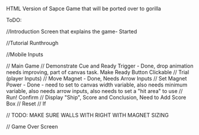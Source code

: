 HTML Version of Sapce Game that will be ported over to gorilla

ToDO:

//Introduction Screen that explains the game- Started

//Tutorial Runthrough

//Mobile Inputs

// Main Game
	// Demonstrate Cue and Ready Trigger - Done, drop animation needs improving, part of canvas task. Make Ready Button Clickable
	// Trial (player Inputs)
		// Move Magnet - Done, Needs Arrow Inputs
		// Set Magnet Power - Done - need to set to canvas width variable, also needs minimum variable, also needs arrow inputs, also needs to set a "hit area" to use
		// Run! Confirm 
	// Display "Ship", Score and Conclusion, Need to Add Score Box
	// Reset
	// If 

// TODO: MAKE SURE WALLS WITH RIGHT WITH MAGNET SIZING 


// Game Over Screen